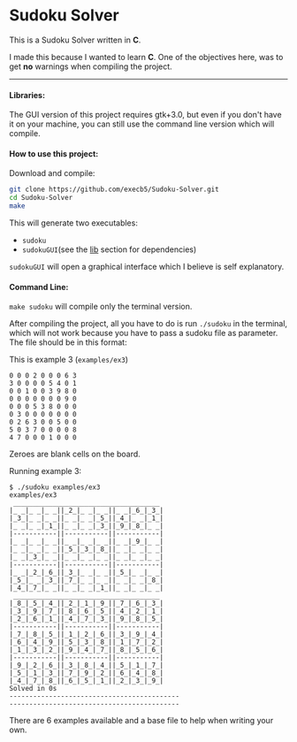 # Sudoku Solver

This is a Sudoku Solver written in **C**.

I made this because I wanted to learn **C**. One of the objectives here,
was to get **no** warnings when compiling the project.

---

#### Libraries:

The GUI version of this project requires gtk+3.0, but even if you don't have it
on your machine, you can still use the command line version which will compile.

#### How to use this project:

Download and compile:

```zsh
git clone https://github.com/execb5/Sudoku-Solver.git
cd Sudoku-Solver
make
```

This will generate two executables:

* `sudoku`
* `sudokuGUI`(see the [lib](https://github.com/execb5/Sudoku-Solver#libraries)
  section for dependencies)

`sudokuGUI` will open a graphical interface which I believe is self
explanatory.

#### Command Line:

`make sudoku` will compile only the terminal version.

After compiling the project, all you have to do is run `./sudoku` in the
terminal, which will not work because you have to pass a sudoku file as
parameter. The file should be in this format:

This is example 3 (`examples/ex3`)

```
0 0 0 2 0 0 0 6 3
3 0 0 0 0 5 4 0 1
0 0 1 0 0 3 9 8 0
0 0 0 0 0 0 0 9 0
0 0 0 5 3 8 0 0 0
0 3 0 0 0 0 0 0 0
0 2 6 3 0 0 5 0 0
5 0 3 7 0 0 0 0 8
4 7 0 0 0 1 0 0 0
```

Zeroes are blank cells on the board.

Running example 3:

```
$ ./sudoku examples/ex3
examples/ex3
 _____________________________________
|_ _|_ _|_ _||_2_|_ _|_ _||_ _|_6_|_3_|
|_3_|_ _|_ _||_ _|_ _|_5_||_4_|_ _|_1_|
|_ _|_ _|_1_||_ _|_ _|_3_||_9_|_8_|_ _|
|-----------||-----------||-----------|
|_ _|_ _|_ _||_ _|_ _|_ _||_ _|_9_|_ _|
|_ _|_ _|_ _||_5_|_3_|_8_||_ _|_ _|_ _|
|_ _|_3_|_ _||_ _|_ _|_ _||_ _|_ _|_ _|
|-----------||-----------||-----------|
|_ _|_2_|_6_||_3_|_ _|_ _||_5_|_ _|_ _|
|_5_|_ _|_3_||_7_|_ _|_ _||_ _|_ _|_8_|
|_4_|_7_|_ _||_ _|_ _|_1_||_ _|_ _|_ _|
 _____________________________________
|_8_|_5_|_4_||_2_|_1_|_9_||_7_|_6_|_3_|
|_3_|_9_|_7_||_8_|_6_|_5_||_4_|_2_|_1_|
|_2_|_6_|_1_||_4_|_7_|_3_||_9_|_8_|_5_|
|-----------||-----------||-----------|
|_7_|_8_|_5_||_1_|_2_|_6_||_3_|_9_|_4_|
|_6_|_4_|_9_||_5_|_3_|_8_||_1_|_7_|_2_|
|_1_|_3_|_2_||_9_|_4_|_7_||_8_|_5_|_6_|
|-----------||-----------||-----------|
|_9_|_2_|_6_||_3_|_8_|_4_||_5_|_1_|_7_|
|_5_|_1_|_3_||_7_|_9_|_2_||_6_|_4_|_8_|
|_4_|_7_|_8_||_6_|_5_|_1_||_2_|_3_|_9_|
Solved in 0s
-------------------------------------------
-------------------------------------------
```


There are 6 examples available and a base file to help when writing your own.
